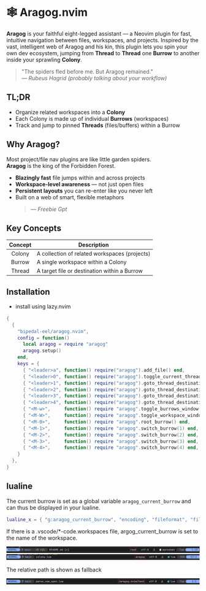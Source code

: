 # 🕸️ Aragog.nvim

**Aragog** is your faithful eight-legged assistant — a Neovim plugin for fast, intuitive navigation between files, workspaces, and projects.
Inspired by the vast, intelligent web of Aragog and his kin, this plugin lets you spin your own dev ecosystem, jumping from **Thread** to **Thread** one **Burrow** to another inside your sprawling **Colony**.

> "The spiders fled before me. But Aragog remained."  
> — _Rubeus Hagrid (probably talking about your workflow)_

## TL;DR

- Organize related workspaces into a **Colony**
- Each Colony is made up of individual **Burrows** (workspaces)
- Track and jump to pinned **Threads** (files/buffers) within a Burrow

## Why Aragog?

Most project/file nav plugins are like little garden spiders.  
**Aragog** is the king of the Forbidden Forest.

- **Blazingly fast** file jumps within and across projects
- **Workspace-level awareness** — not just open files
- **Persistent layouts** you can re-enter like you never left
- Built on a web of smart, flexible metaphors
  > — _Freebie Gpt_

## Key Concepts

| Concept | Description                                   |
| :-----: | --------------------------------------------- |
| Colony  | A collection of related workspaces (projects) |
| Burrow  | A single workspace within a Colony            |
| Thread  | A target file or destination within a Burrow  |

## Installation

- install using lazy.nvim

```lua
{
  {
    "bipedal-eel/aragog.nvim",
    config = function()
      local aragog = require "aragog"
      aragog.setup()
    end,
    keys = {
      { "<leader>a", function() require("aragog").add_file() end,                      desc = "Add file to current thread" },
      { "<leader>0", function() require("aragog").toggle_current_threads_window() end, desc = "Toggle current thread window" },
      { "<leader>1", function() require("aragog").goto_thread_destination(1) end,      desc = "Navigate to file 1" },
      { "<leader>2", function() require("aragog").goto_thread_destination(2) end,      desc = "Navigate to file 2" },
      { "<leader>3", function() require("aragog").goto_thread_destination(3) end,      desc = "Navigate to file 3" },
      { "<leader>4", function() require("aragog").goto_thread_destination(4) end,      desc = "Navigate to file 4" },
      { "<M-w>",     function() require "aragog".toggle_burrows_window() end,          desc = "Toggle burrows window" },
      { "<M-W>",     function() require "aragog".toggle_workspace_window() end,        desc = "Toggle workspace window" },
      { "<M-0>",     function() require "aragog".root_burrow() end,                    desc = "Swich to root burrow" },
      { "<M-1>",     function() require "aragog".switch_burrow(1) end,                 desc = "Switch to burrow 1" },
      { "<M-2>",     function() require "aragog".switch_burrow(2) end,                 desc = "Switch to burrow 2" },
      { "<M-3>",     function() require "aragog".switch_burrow(3) end,                 desc = "Switch to burrow 3" },
      { "<M-4>",     function() require "aragog".switch_burrow(4) end,                 desc = "Switch to burrow 4" },
    }
  },
}
```

## lualine

The current burrow is set as a global variable `aragog_current_burrow` and can thus be displayed in your lualine.

```lua
lualine_x = { "g:aragog_current_burrow", "encoding", "fileformat", "filetype" },
```

If there is a .vscode/\*-code.workspaces file, argog_current_burrow is set to the name of the workspace.

<img src="./assets/current_burrow_root.png">

<img src="./assets/current_burrow_aragog.png">

The relative path is shown as fallback

<img src="./assets/current_burrow_test.png">
